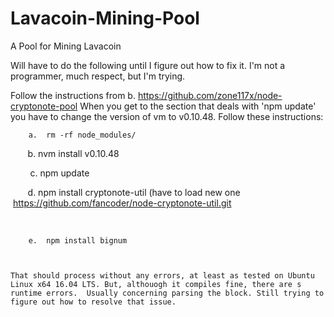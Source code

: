 # Lavacoin-Mining-Pool
A Pool for Mining Lavacoin

Will have to do the following until I figure out how to fix it.  I'm not a programmer, much respect, but I'm trying.

Follow the instructions from b.	https://github.com/zone117x/node-cryptonote-pool
When you get to the section that deals with 'npm update' you have to change the version of vm to v0.10.48.
Follow these instructions:

        a.	rm -rf node_modules/
        
        
        b.	nvm install v0.10.48
        
        
        c.	npm update
        
        
        d.	npm install cryptonote-util (have to load new one         
                https://github.com/fancoder/node-cryptonote-util.git
                
        
 
        e.	npm install bignum
        
        
        
    That should process without any errors, at least as tested on Ubuntu Linux x64 16.04 LTS. But, althouogh it compiles fine, there are s     runtime errors.  Usually concerning parsing the block. Still trying to figure out how to resolve that issue.
    
